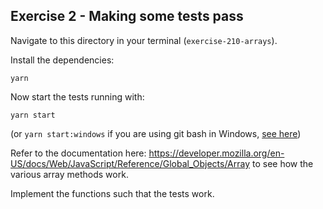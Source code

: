 ## Exercise 2 - Making some tests pass

Navigate to this directory in your terminal (`exercise-210-arrays`). 

Install the dependencies: 

```
yarn
```

Now start the tests running with: 

```
yarn start
```

(or `yarn start:windows` if you are using git bash in Windows, [see here](https://stackoverflow.com/a/63938553/15812488))


Refer to the documentation here: https://developer.mozilla.org/en-US/docs/Web/JavaScript/Reference/Global_Objects/Array to see how the various array methods work. 

Implement the functions such that the tests work. 